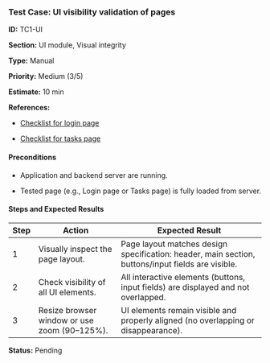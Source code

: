 ### Test Case: UI visibility validation of pages

**ID:** TC1-UI

**Section:** UI module, Visual integrity  

**Type:** Manual  

**Priority:** Medium (3/5)  

**Estimate:** 10 min  

**References:**  

- [Checklist for login page](https://github.com/Arrbat/QA-portfolio/blob/main/docs/checklists/UI_UX-login-page.md)  

- [Checklist for tasks page](https://github.com/Arrbat/QA-portfolio/blob/main/docs/checklists/UI_UX-tasks-page.md)  

#### Preconditions

- Application and backend server are running.  

- Tested page (e.g., Login page or Tasks page) is fully loaded from server.  

#### Steps and Expected Results

| Step | Action | Expected Result |
|------|---------|-----------------|
| 1 | Visually inspect the page layout. | Page layout matches design specification: header, main section, buttons/input fields are visible. |
| 2 | Check visibility of all UI elements. | All interactive elements (buttons, input fields) are displayed and not overlapped. |
| 3 | Resize browser window or use zoom (90–125%). | UI elements remain visible and properly aligned (no overlapping or disappearance). |

**Status:** Pending